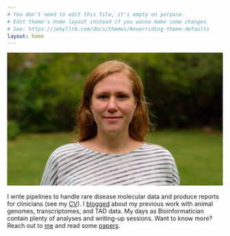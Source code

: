 ```yaml
---
# You don't need to edit this file, it's empty on purpose.
# Edit theme's home layout instead if you wanna make some changes
# See: https://jekyllrb.com/docs/themes/#overriding-theme-defaults
layout: home
---
```

![Emeline Favreau head and shoulder picture](assets/dr_emeline_favreau_DSCF0933_20-09-24.jpg)

I write pipelines to handle rare disease molecular data and produce reports for clinicians (see my [CV](https://emelinefavreau.github.io/cv/)). I [blogged](https://emelinefavreau.github.io/blog/) about my previous work with animal genomes, transcriptomes, and TAD data. My days as Bioinformatician contain plenty of analyses and writing-up sessions. Want to know more? Reach out to [me](https://emelinefavreau.github.io/contact/) and read some [papers](https://emelinefavreau.github.io/publications/).








